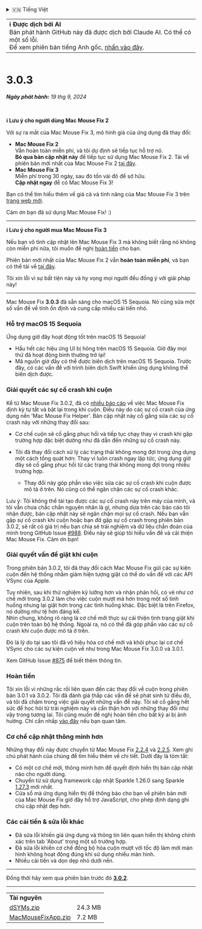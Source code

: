 <details>
<summary>🇻🇳 Tiếng Việt</summary>

[🇬🇧 English (GitHub)](https://github.com/noah-nuebling/mac-mouse-fix/releases/tag/3.0.3)\
[🇦🇩 Català](https://redirect.macmousefix.com/?target=mmf-release&tag=3.0.3&locale=ca)\
[🇩🇪 Deutsch](https://redirect.macmousefix.com/?target=mmf-release&tag=3.0.3&locale=de)\
[🇪🇸 Español](https://redirect.macmousefix.com/?target=mmf-release&tag=3.0.3&locale=es)\
[🇫🇷 Français](https://redirect.macmousefix.com/?target=mmf-release&tag=3.0.3&locale=fr)\
[🇮🇩 Indonesia](https://redirect.macmousefix.com/?target=mmf-release&tag=3.0.3&locale=id)\
[🇮🇹 Italiano](https://redirect.macmousefix.com/?target=mmf-release&tag=3.0.3&locale=it)\
[🇭🇺 Magyar](https://redirect.macmousefix.com/?target=mmf-release&tag=3.0.3&locale=hu)\
[🇳🇱 Nederlands](https://redirect.macmousefix.com/?target=mmf-release&tag=3.0.3&locale=nl)\
[🇵🇱 Polski](https://redirect.macmousefix.com/?target=mmf-release&tag=3.0.3&locale=pl)\
[🇧🇷 Português (Brasil)](https://redirect.macmousefix.com/?target=mmf-release&tag=3.0.3&locale=pt-BR)\
[🇵🇹 Português (Portugal)](https://redirect.macmousefix.com/?target=mmf-release&tag=3.0.3&locale=pt-PT)\
[🇷🇴 Română](https://redirect.macmousefix.com/?target=mmf-release&tag=3.0.3&locale=ro)\
[🇸🇪 Svenska](https://redirect.macmousefix.com/?target=mmf-release&tag=3.0.3&locale=sv)\
**🇻🇳 Tiếng Việt**\
[🇹🇷 Türkçe](https://redirect.macmousefix.com/?target=mmf-release&tag=3.0.3&locale=tr)\
[🇨🇿 Čeština](https://redirect.macmousefix.com/?target=mmf-release&tag=3.0.3&locale=cs)\
[🇬🇷 Ελληνικά](https://redirect.macmousefix.com/?target=mmf-release&tag=3.0.3&locale=el)\
[🇷🇺 Русский](https://redirect.macmousefix.com/?target=mmf-release&tag=3.0.3&locale=ru)\
[🇺🇦 Українська](https://redirect.macmousefix.com/?target=mmf-release&tag=3.0.3&locale=uk)\
[🇮🇱 עברית](https://redirect.macmousefix.com/?target=mmf-release&tag=3.0.3&locale=he)\
[🇸🇦 العربية](https://redirect.macmousefix.com/?target=mmf-release&tag=3.0.3&locale=ar)\
[🇮🇳 हिन्दी](https://redirect.macmousefix.com/?target=mmf-release&tag=3.0.3&locale=hi)\
[🇹🇭 ไทย](https://redirect.macmousefix.com/?target=mmf-release&tag=3.0.3&locale=th)\
[🇨🇳 中文 (简体)](https://redirect.macmousefix.com/?target=mmf-release&tag=3.0.3&locale=zh-Hans)\
[🇨🇳 中文 (繁體)](https://redirect.macmousefix.com/?target=mmf-release&tag=3.0.3&locale=zh-Hant)\
[🇭🇰 中文（香港)](https://redirect.macmousefix.com/?target=mmf-release&tag=3.0.3&locale=zh-HK)\
[🇯🇵 日本語](https://redirect.macmousefix.com/?target=mmf-release&tag=3.0.3&locale=ja)\
[🇰🇷 한국어](https://redirect.macmousefix.com/?target=mmf-release&tag=3.0.3&locale=ko)\
[Help translate Mac Mouse Fix to different languages!](https://github.com/noah-nuebling/mac-mouse-fix/discussions/731)
</details>
<table align=><td>
<b>ℹ️ Được dịch bởi AI</b><br>
Bản phát hành GitHub này đã được dịch bởi Claude AI. Có thể có một số lỗi.<br>
Để xem phiên bản tiếng Anh gốc, <a href="https://github.com/noah-nuebling/mac-mouse-fix/releases/tag/3.0.3">nhấn vào đây</a>.
</td></table>

<table></table>

# 3.0.3
***Ngày phát hành:** 19 thg 9, 2024*

<br>

**ℹ️ Lưu ý cho người dùng Mac Mouse Fix 2**

Với sự ra mắt của Mac Mouse Fix 3, mô hình giá của ứng dụng đã thay đổi:

- **Mac Mouse Fix 2**\
Vẫn hoàn toàn miễn phí, và tôi dự định sẽ tiếp tục hỗ trợ nó.\
**Bỏ qua bản cập nhật này** để tiếp tục sử dụng Mac Mouse Fix 2. Tải về phiên bản mới nhất của Mac Mouse Fix 2 [tại đây](https://redirect.macmousefix.com/?target=mmf2-latest&locale=vi).
- **Mac Mouse Fix 3**\
Miễn phí trong 30 ngày, sau đó tốn vài đô để sở hữu.\
**Cập nhật ngay** để có Mac Mouse Fix 3!

Bạn có thể tìm hiểu thêm về giá cả và tính năng của Mac Mouse Fix 3 trên [trang web mới](https://macmousefix.com/).

Cảm ơn bạn đã sử dụng Mac Mouse Fix! :)

---

**ℹ️ Lưu ý cho người mua Mac Mouse Fix 3**

Nếu bạn vô tình cập nhật lên Mac Mouse Fix 3 mà không biết rằng nó không còn miễn phí nữa, tôi muốn đề nghị [hoàn tiền](https://redirect.macmousefix.com/?target=mmf-apply-for-refund&locale=vi) cho bạn.

Phiên bản mới nhất của Mac Mouse Fix 2 vẫn **hoàn toàn miễn phí**, và bạn có thể tải về [tại đây](https://redirect.macmousefix.com/?target=mmf2-latest&locale=vi).

Tôi xin lỗi vì sự bất tiện này và hy vọng mọi người đều đồng ý với giải pháp này!

---

Mac Mouse Fix **3.0.3** đã sẵn sàng cho macOS 15 Sequoia. Nó cũng sửa một số vấn đề về tính ổn định và cung cấp nhiều cải tiến nhỏ.

### Hỗ trợ macOS 15 Sequoia

Ứng dụng giờ đây hoạt động tốt trên macOS 15 Sequoia!

- Hầu hết các hiệu ứng UI bị hỏng trên macOS 15 Sequoia. Giờ đây mọi thứ đã hoạt động bình thường trở lại!
- Mã nguồn giờ đây có thể được biên dịch trên macOS 15 Sequoia. Trước đây, có các vấn đề với trình biên dịch Swift khiến ứng dụng không thể biên dịch được.

### Giải quyết các sự cố crash khi cuộn

Kể từ Mac Mouse Fix 3.0.2, đã có [nhiều báo cáo](https://github.com/noah-nuebling/mac-mouse-fix/issues/988) về việc Mac Mouse Fix định kỳ tự tắt và bật lại trong khi cuộn. Điều này do các sự cố crash của ứng dụng nền 'Mac Mouse Fix Helper'. Bản cập nhật này cố gắng sửa các sự cố crash này với những thay đổi sau:

- Cơ chế cuộn sẽ cố gắng phục hồi và tiếp tục chạy thay vì crash khi gặp trường hợp đặc biệt dường như đã dẫn đến những sự cố crash này.
- Tôi đã thay đổi cách xử lý các trạng thái không mong đợi trong ứng dụng một cách tổng quát hơn: Thay vì luôn crash ngay lập tức, ứng dụng giờ đây sẽ cố gắng phục hồi từ các trạng thái không mong đợi trong nhiều trường hợp.

    - Thay đổi này góp phần vào việc sửa các sự cố crash khi cuộn được mô tả ở trên. Nó cũng có thể ngăn chặn các sự cố crash khác.

Lưu ý: Tôi không thể tái tạo được các sự cố crash này trên máy của mình, và tôi vẫn chưa chắc chắn nguyên nhân là gì, nhưng dựa trên các báo cáo tôi nhận được, bản cập nhật này sẽ ngăn chặn mọi sự cố crash. Nếu bạn vẫn gặp sự cố crash khi cuộn hoặc bạn *đã* gặp sự cố crash trong phiên bản 3.0.2, sẽ rất có giá trị nếu bạn chia sẻ trải nghiệm và dữ liệu chẩn đoán của mình trong GitHub Issue [#988](https://github.com/noah-nuebling/mac-mouse-fix/issues/988). Điều này sẽ giúp tôi hiểu vấn đề và cải thiện Mac Mouse Fix. Cảm ơn bạn!

### Giải quyết vấn đề giật khi cuộn

Trong phiên bản 3.0.2, tôi đã thay đổi cách Mac Mouse Fix gửi các sự kiện cuộn đến hệ thống nhằm giảm hiện tượng giật có thể do vấn đề với các API VSync của Apple.

Tuy nhiên, sau khi thử nghiệm kỹ lưỡng hơn và nhận phản hồi, có vẻ như cơ chế mới trong 3.0.2 làm cho việc cuộn mượt mà hơn trong một số tình huống nhưng lại giật hơn trong các tình huống khác. Đặc biệt là trên Firefox, nó dường như tệ hơn đáng kể.\
Nhìn chung, không rõ ràng là cơ chế mới thực sự cải thiện tình trạng giật khi cuộn trên toàn bộ hệ thống. Ngoài ra, nó có thể đã góp phần vào các sự cố crash khi cuộn được mô tả ở trên.

Đó là lý do tại sao tôi đã vô hiệu hóa cơ chế mới và khôi phục lại cơ chế VSync cho các sự kiện cuộn về như trong Mac Mouse Fix 3.0.0 và 3.0.1.

Xem GitHub Issue [#875](https://github.com/noah-nuebling/mac-mouse-fix/issues/875) để biết thêm thông tin.

### Hoàn tiền

Tôi xin lỗi vì những rắc rối liên quan đến các thay đổi về cuộn trong phiên bản 3.0.1 và 3.0.2. Tôi đã đánh giá thấp các vấn đề sẽ phát sinh từ điều đó, và tôi đã chậm trong việc giải quyết những vấn đề này. Tôi sẽ cố gắng hết sức để học hỏi từ trải nghiệm này và cẩn thận hơn với những thay đổi như vậy trong tương lai. Tôi cũng muốn đề nghị hoàn tiền cho bất kỳ ai bị ảnh hưởng. Chỉ cần nhấp [vào đây](https://redirect.macmousefix.com/?target=mmf-apply-for-refund&locale=vi) nếu bạn quan tâm.

### Cơ chế cập nhật thông minh hơn

Những thay đổi này được chuyển từ Mac Mouse Fix [2.2.4](https://redirect.macmousefix.com/?target=mmf-release&tag=2.2.4&locale=vi) và [2.2.5](https://redirect.macmousefix.com/?target=mmf-release&tag=2.2.5&locale=vi). Xem ghi chú phát hành của chúng để tìm hiểu thêm về chi tiết. Dưới đây là tóm tắt:

- Có một cơ chế mới, thông minh hơn để quyết định hiển thị bản cập nhật nào cho người dùng.
- Chuyển từ sử dụng framework cập nhật Sparkle 1.26.0 sang Sparkle [1.27.3](https://github.com/sparkle-project/Sparkle/releases/tag/1.27.3) mới nhất.
- Cửa sổ mà ứng dụng hiển thị để thông báo cho bạn về phiên bản mới của Mac Mouse Fix giờ đây hỗ trợ JavaScript, cho phép định dạng ghi chú cập nhật đẹp hơn.

### Các cải tiến & sửa lỗi khác

- Đã sửa lỗi khiến giá ứng dụng và thông tin liên quan hiển thị không chính xác trên tab 'About' trong một số trường hợp.
- Đã sửa lỗi khiến cơ chế đồng bộ hóa cuộn mượt với tốc độ làm mới màn hình không hoạt động đúng khi sử dụng nhiều màn hình.
- Nhiều cải tiến và dọn dẹp nhỏ dưới nền.

---

Đồng thời hãy xem qua phiên bản trước đó [**3.0.2**](https://redirect.macmousefix.com/?target=mmf-release&tag=3.0.2&locale=vi).

---

<table align="start">
<tr>
    <td colspan=2>
        <b>Tài nguyên</b>
    </td>
</tr>
<tr>
    <td><a href="https://github.com/noah-nuebling/mac-mouse-fix/releases/download/3.0.3/dSYMs.zip">dSYMs.zip</a></td>
    <td>24.3 MB</td>
</tr>
<tr>
    <td><a href="https://github.com/noah-nuebling/mac-mouse-fix/releases/download/3.0.3/MacMouseFixApp.zip">MacMouseFixApp.zip</a></td>
    <td>7.2 MB</td>
</tr>
</table>